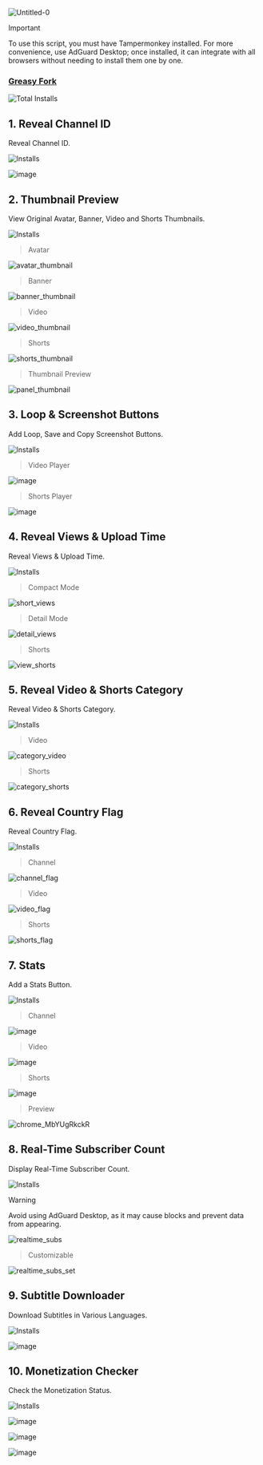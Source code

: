 ![Untitled-0](https://github.com/user-attachments/assets/1db0a45e-1c0c-4298-bce9-f119d121e7af)

> [!IMPORTANT]
> To use this script, you must have Tampermonkey installed. For more convenience, use AdGuard Desktop; once installed, it can integrate with all browsers without needing to install them one by one.

### [Greasy Fork](https://greasyfork.org/en/users/1382928-exyezed)

![Total Installs](https://img.shields.io/badge/dynamic/json?color=%230072C6&label=Total%20Installs&query=$&url=https://forksinstalls.vercel.app/total/greasyfork.org/en/users/1382928)

## 1. Reveal Channel ID

Reveal Channel ID.

![Installs](https://img.shields.io/badge/dynamic/json?color=%232ea44f&label=Installs&query=$&url=https://forksinstalls.vercel.app/greasyfork.org/en/scripts/513116)

![image](https://github.com/user-attachments/assets/7142abed-f2b4-46b8-a262-4db2132f6672)

## 2. Thumbnail Preview

View Original Avatar, Banner, Video and Shorts Thumbnails.

![Installs](https://img.shields.io/badge/dynamic/json?color=%232ea44f&label=Installs&query=$&url=https://forksinstalls.vercel.app/greasyfork.org/en/scripts/513113)

> Avatar

![avatar_thumbnail](https://github.com/user-attachments/assets/aaf459e7-0f57-407f-956f-89e8bff8d6a4)

> Banner

![banner_thumbnail](https://github.com/user-attachments/assets/d5e7aaec-13af-46ab-96fa-0ec5df28eb1c)

> Video

![video_thumbnail](https://github.com/user-attachments/assets/ee221b6d-5160-4cc4-b681-a71459d4a50c)

> Shorts

![shorts_thumbnail](https://github.com/user-attachments/assets/e4d85085-a0de-42bd-bbb2-9ee597e59b86)

> Thumbnail Preview

![panel_thumbnail](https://github.com/user-attachments/assets/91e99c9e-2ae5-4caa-9268-16f529372a3f)

## 3. Loop & Screenshot Buttons

Add Loop, Save and Copy Screenshot Buttons.

![Installs](https://img.shields.io/badge/dynamic/json?color=%232ea44f&label=Installs&query=$&url=https://forksinstalls.vercel.app/greasyfork.org/en/scripts/513114)

> Video Player

![image](https://github.com/user-attachments/assets/341c8061-43e3-4f76-b053-fc27365281ab)

> Shorts Player

![image](https://github.com/user-attachments/assets/e72dadc9-44db-46cd-87cc-68ee0b973141)

## 4. Reveal Views & Upload Time

Reveal Views & Upload Time.

![Installs](https://img.shields.io/badge/dynamic/json?color=%232ea44f&label=Installs&query=$&url=https://forksinstalls.vercel.app/greasyfork.org/en/scripts/513133)

> Compact Mode

![short_views](https://github.com/user-attachments/assets/1b9338c9-39d1-426f-b460-0a0344c0d431)

> Detail Mode

![detail_views](https://github.com/user-attachments/assets/176e0a7b-c79c-46de-b3b6-6366f3a93cf9)

> Shorts

![view_shorts](https://github.com/user-attachments/assets/b22b468d-de51-45d6-a866-c9e647f76878)

## 5. Reveal Video & Shorts Category

Reveal Video & Shorts Category.

![Installs](https://img.shields.io/badge/dynamic/json?color=%232ea44f&label=Installs&query=$&url=https://forksinstalls.vercel.app/greasyfork.org/en/scripts/513134)

> Video

![category_video](https://github.com/user-attachments/assets/66da0bda-0148-4ae3-b0f6-36d73a6e7dad)

> Shorts

![category_shorts](https://github.com/user-attachments/assets/97421cd2-9c1b-4178-99ff-23b8d0492fef)

## 6. Reveal Country Flag

Reveal Country Flag.

![Installs](https://img.shields.io/badge/dynamic/json?color=%232ea44f&label=Installs&query=$&url=https://forksinstalls.vercel.app/greasyfork.org/en/scripts/515505)

> Channel

![channel_flag](https://github.com/user-attachments/assets/021fe329-f3bd-47bf-9599-083d4d456745)

> Video

![video_flag](https://github.com/user-attachments/assets/3a89634d-3e34-49a2-b8ca-9eb1ce37c5f5)

> Shorts

![shorts_flag](https://github.com/user-attachments/assets/97897325-084a-4fe4-8a05-1db76adc3be9)

## 7. Stats

Add a Stats Button.

![Installs](https://img.shields.io/badge/dynamic/json?color=%232ea44f&label=Installs&query=$&url=https://forksinstalls.vercel.app/greasyfork.org/en/scripts/513154)

> Channel

![image](https://github.com/user-attachments/assets/66268907-e934-488e-824e-e1e84743cb18)

> Video

![image](https://github.com/user-attachments/assets/47b087d4-dd8f-44a3-97fb-7c92e6b1de5d)

> Shorts

![image](https://github.com/user-attachments/assets/b0a443eb-1f82-4821-8c43-313b4859986d)

> Preview

![chrome_MbYUgRkckR](https://github.com/user-attachments/assets/24e2662a-8686-499c-add4-f7b4bbff81df)

## 8. Real-Time Subscriber Count

Display Real-Time Subscriber Count.

![Installs](https://img.shields.io/badge/dynamic/json?color=%232ea44f&label=Installs&query=$&url=https://forksinstalls.vercel.app/greasyfork.org/en/scripts/516477)

> [!WARNING]
> Avoid using AdGuard Desktop, as it may cause blocks and prevent data from appearing.

![realtime_subs](https://github.com/user-attachments/assets/d8afe244-b274-4d11-8917-6d71b1c942fd)

> Customizable

![realtime_subs_set](https://github.com/user-attachments/assets/be130b58-3429-4810-9722-64bdee95c610)

## 9. Subtitle Downloader

Download Subtitles in Various Languages.

![Installs](https://img.shields.io/badge/dynamic/json?color=%232ea44f&label=Installs&query=$&url=https://forksinstalls.vercel.app/greasyfork.org/en/scripts/516645)

![image](https://github.com/user-attachments/assets/97d401a4-f0b2-48cf-a22b-acfe8203a0a3)

## 10. Monetization Checker

Check the Monetization Status.

![Installs](https://img.shields.io/badge/dynamic/json?color=%232ea44f&label=Installs&query=$&url=https://forksinstalls.vercel.app/greasyfork.org/en/scripts/527269)

![image](https://github.com/user-attachments/assets/deffa609-3423-4975-87ed-37b37f27fabb)

![image](https://github.com/user-attachments/assets/0645f5ae-4a7f-4737-9b41-77be43bd0386)

![image](https://github.com/user-attachments/assets/e7a9b1f0-71eb-44d6-a29f-04498622be1a)
